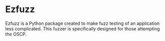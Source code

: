 # Ezfuzz
Ezfuzz is a Python package created to make fuzz testing of an application less complicated. This fuzzer is specifically designed for those attempting the OSCP.
